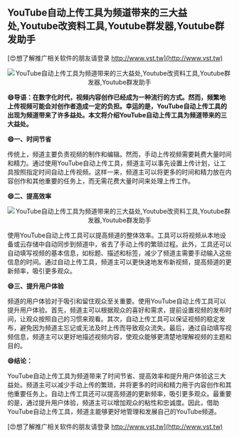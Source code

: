 ## **YouTube自动上传工具为频道带来的三大益处,Youtube改资料工具,Youtube群发器,Youtube群发助手**

[😍想了解推广相关软件的朋友请登录 http://www.vst.tw](http://www.vst.tw)

 <center><img src="https://vst.tw/MP4/tuiguang/png/2.png" alt="YouTube自动上传工具为频道带来的三大益处,Youtube改资料工具,Youtube群发器,Youtube群发助手"></center>

**😄导语：在数字化时代，视频内容创作已经成为一种流行的方式。然而，频繁地上传视频可能会对创作者造成一定的负担。幸运的是，YouTube自动上传工具的出现为频道带来了许多益处。本文将介绍YouTube自动上传工具为频道带来的三大益处。**

**😄一、时间节省**

传统上，频道主要负责视频的制作和编辑。然而，手动上传视频需要耗费大量时间和精力。通过使用YouTube自动上传工具，频道主可以事先设置上传计划，让工具按照指定时间自动上传视频。这样一来，频道主可以将更多的时间和精力放在内容创作和其他重要的任务上，而无需花费大量时间来处理上传工作。

**😄二、提高效率**

 <center><img src="https://vst.tw/MP4/tuiguang/png/6.png" alt="YouTube自动上传工具为频道带来的三大益处,Youtube改资料工具,Youtube群发器,Youtube群发助手"></center>

使用YouTube自动上传工具可以提高频道的整体效率。工具可以将视频从本地设备或云存储中自动同步到频道中，省去了手动上传的繁琐过程。此外，工具还可以自动填写视频的基本信息，如标题、描述和标签，减少了频道主需要手动输入这些信息的时间。通过自动上传工具，频道主可以更快速地发布新视频，提高频道的更新频率，吸引更多观众。

**😄三、提升用户体验**

频道的用户体验对于吸引和留住观众至关重要。使用YouTube自动上传工具可以提升用户体验。首先，频道主可以根据观众的喜好和需求，提前设置视频的发布时间，让观众按照自己的习惯来观看。其次，自动上传工具可以保证视频的稳定发布，避免因为频道主忘记或无法及时上传而导致观众流失。最后，通过自动填写视频信息，频道主可以更好地描述视频内容，使观众能够更清楚地理解视频的主题和目的。

**😄结论：**

YouTube自动上传工具为频道带来了时间节省、提高效率和提升用户体验这三大益处。频道主可以减少手动上传的繁琐，并将更多的时间和精力用于内容创作和其他重要任务上。自动上传工具还可以提高频道的更新频率，吸引更多观众。最重要的是，通过提升用户体验，频道主可以增加观众的粘性和忠诚度。因此，借助YouTube自动上传工具，频道主能够更好地管理和发展自己的YouTube频道。

[😍想了解推广相关软件的朋友请登录 http://www.vst.tw](http://www.vst.tw)



